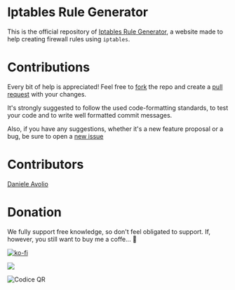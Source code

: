 # Iptables Rule Generator

This is the official repository of [Iptables Rule Generator](https://claudiocli.github.io/Iptables-Rule-Generator/), a website made to help creating firewall rules using `iptables`.

# Contributions
Every bit of help is appreciated! Feel free to [fork](https://github.com/Claudiocli/Iptables-Rule-Generator/fork) the repo and create a [pull request](https://github.com/Claudiocli/Iptables-Rule-Generator/compare) with your changes.

It's strongly suggested to follow the used code-formatting standards, to test your code and to write well formatted commit messages.

Also, if you have any suggestions, whether it's a new feature proposal or a bug, be sure to open a [new issue](https://github.com/Claudiocli/Iptables-Rule-Generator/issues/new)

# Contributors
[Daniele Avolio](https://github.com/danieleavolio)

# Donation
We fully support free knowledge, so don't feel obligated to support. If, however, you still want to buy me a coffe... :eyes:

[![ko-fi](https://ko-fi.com/img/githubbutton_sm.svg)](https://ko-fi.com/P5P31645W6)

[![](https://www.paypalobjects.com/en_US/i/btn/btn_donate_LG.gif)](https://www.paypal.com/donate/?hosted_button_id=W8ZTJHH89TJJL)

![Codice QR](https://user-images.githubusercontent.com/43884655/219439429-12def0fe-354a-4790-9649-dc8947401753.png)
